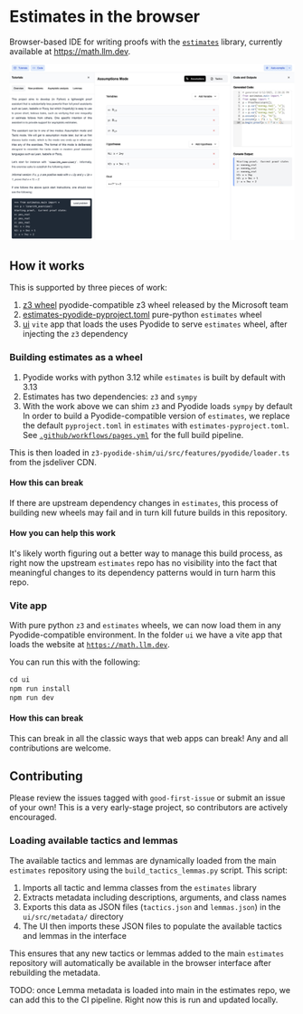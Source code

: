 # Estimates in the browser
Browser-based IDE for writing proofs with the [`estimates`](https://github.com/teorth/estimates) library, currently available at https://math.llm.dev.

![Sample image](assets/sample_screenshot.jpg)

## How it works
This is supported by three pieces of work:
1. [z3 wheel](https://github.com/Z3Prover/z3/issues/7418) pyodide-compatible z3 wheel released by the Microsoft team
2. [estimates-pyodide-pyproject.toml](ui/estimates-pyodide-pyproject.toml) pure-python `estimates` wheel
3. [ui](ui) `vite` app that loads the uses Pyodide to serve `estimates` wheel, after injecting the `z3` dependency

### Building estimates as a wheel
1. Pyodide works with python 3.12 while `estimates` is built by default with 3.13
2. Estimates has two dependencies: `z3` and `sympy`
3. With the work above we can shim `z3` and Pyodide loads `sympy` by default
In order to build a Pyodide-compatible version of `estimates`, we replace the default `pyproject.toml` in `estimates` with `estimates-pyproject.toml`. See [`.github/workflows/pages.yml`](.github/workflows/pages.yml) for the full build pipeline.

This is then loaded in `z3-pyodide-shim/ui/src/features/pyodide/loader.ts` from the jsdeliver CDN.

#### How this can break
If there are upstream dependency changes in `estimates`, this process of building new wheels may fail and in turn kill future builds in this repository.

#### How you can help this work
It's likely worth figuring out a better way to manage this build process, as right now the upstream `estimates` repo has no visibility into the fact that meaningful changes to its dependency patterns would in turn harm this repo.

### Vite app
With pure python `z3` and `estimates` wheels, we can now load them in any Pyodide-compatible environment. In the folder `ui` we have a vite app that loads the website at [`https://math.llm.dev`](https://math.llm.dev).

You can run this with the following:
```
cd ui
npm run install
npm run dev
```

#### How this can break
This can break in all the classic ways that web apps can break! Any and all contributions are welcome.

## Contributing
Please review the issues tagged with `good-first-issue` or submit an issue of your own! This is a very early-stage project, so contributors are actively encouraged.

### Loading available tactics and lemmas
The available tactics and lemmas are dynamically loaded from the main `estimates` repository using the `build_tactics_lemmas.py` script. This script:

1. Imports all tactic and lemma classes from the `estimates` library
2. Extracts metadata including descriptions, arguments, and class names
3. Exports this data as JSON files (`tactics.json` and `lemmas.json`) in the `ui/src/metadata/` directory
4. The UI then imports these JSON files to populate the available tactics and lemmas in the interface

This ensures that any new tactics or lemmas added to the main `estimates` repository will automatically be available in the browser interface after rebuilding the metadata.

TODO: once Lemma metadata is loaded into main in the estimates repo, we can add this to the CI pipeline. Right now this is run and updated locally.